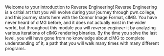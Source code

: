Welcome to your introduction to Reverse Engineering!
Reverse Engineering is a critial art that you will evolve during your journey through pwn.college, and this journey starts here with the Connor Image Format, cIMG.
You have never heard of cIMG before, and it does not actually exist in the wider world, but throughout this module you will _reverse engineer_ it by analyzing various iterations of cIMG rendering binaries.
By the time you solve the last level, you will have gone from no knowledge about cIMG to complete understanding of it, a path that you will walk many times with many different programs.
